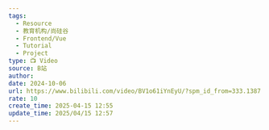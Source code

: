 ```yaml
---
tags:
  - Resource
  - 教育机构/尚硅谷
  - Frontend/Vue
  - Tutorial
  - Project
type: 📺 Video
source: B站
author: 
date: 2024-10-06
url: https://www.bilibili.com/video/BV1o61iYnEyU/?spm_id_from=333.1387.homepage.video_card.click
rate: 10
create_time: 2025-04-15 12:55
update_time: 2025/04/15 12:57
---
```

